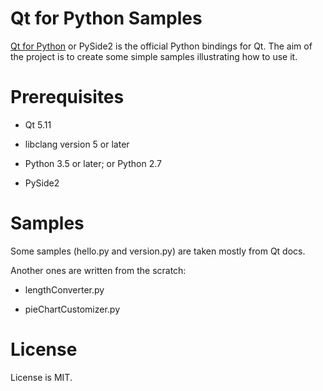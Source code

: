 # Qt for Python Samples

[Qt for Python](https://www.qt.io/qt-for-python) or PySide2 is the official Python bindings for Qt. The aim of the project is to create some simple samples illustrating how to use it.

# Prerequisites

 - Qt 5.11
 
 - libclang version 5 or later
 
 - Python 3.5 or later; or Python 2.7
 
 - PySide2

# Samples

Some samples (hello.py and version.py) are taken mostly from Qt docs. 

Another ones are written from the scratch:

- lengthConverter.py 

- pieChartCustomizer.py

# License

License is MIT.
